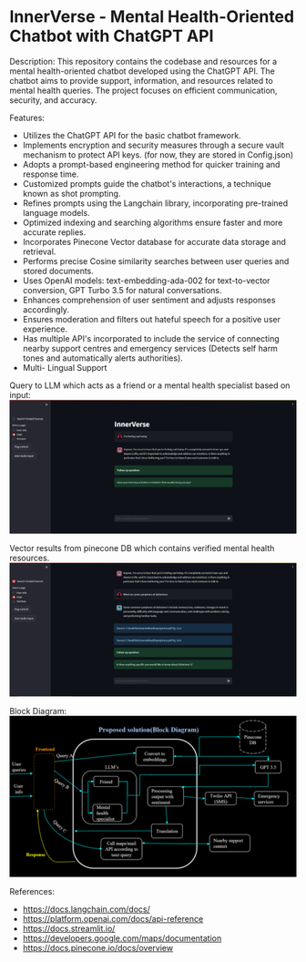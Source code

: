 # InnerVerse - Mental Health-Oriented Chatbot with ChatGPT API
Description:
This repository contains the codebase and resources for a mental health-oriented chatbot developed using the ChatGPT API. The chatbot aims to provide support, information, and resources related to mental health queries. The project focuses on efficient communication, security, and accuracy.

Features:

* Utilizes the ChatGPT API for the basic chatbot framework.
* Implements encryption and security measures through a secure vault mechanism to protect API keys. (for now, they are stored in Config.json)
* Adopts a prompt-based engineering method for quicker training and response time.
* Customized prompts guide the chatbot's interactions, a technique known as shot prompting.
* Refines prompts using the Langchain library, incorporating pre-trained language models.
* Optimized indexing and searching algorithms ensure faster and more accurate replies.
* Incorporates Pinecone Vector database for accurate data storage and retrieval.
* Performs precise Cosine similarity searches between user queries and stored documents.
* Uses OpenAI models: text-embedding-ada-002 for text-to-vector conversion, GPT Turbo 3.5 for natural conversations.
* Enhances comprehension of user sentiment and adjusts responses accordingly.
* Ensures moderation and filters out hateful speech for a positive user experience.
* Has multiple API's incorporated to include the service of connecting nearby support centres and emergency services (Detects self harm tones and automatically alerts authorities).
* Multi- Lingual Support


Query to LLM which acts as a friend or a mental health specialist based on input:
![openquery](open.png)

Vector results from pinecone DB which contains verified mental health resources.
![vector](vec.png)

Block Diagram:
![block](block.png)


References:

* https://docs.langchain.com/docs/
* https://platform.openai.com/docs/api-reference
* https://docs.streamlit.io/
* https://developers.google.com/maps/documentation
* https://docs.pinecone.io/docs/overview


